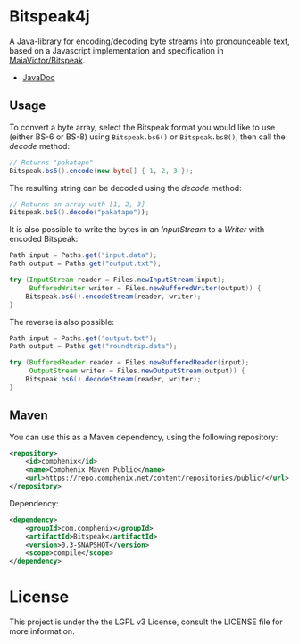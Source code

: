 # Bitspeak4j
A Java-library for encoding/decoding byte streams into pronounceable text, based on a 
Javascript implementation and specification in [MaiaVictor/Bitspeak](https://github.com/MaiaVictor/Bitspeak).

* [JavaDoc](https://comphenix.net/bitspeak/javadoc/index.html)

## Usage
To convert a byte array, select the Bitspeak format you would like to use (either BS-6 or BS-8) 
using `Bitspeak.bs6()` or `Bitspeak.bs8()`, then call the _decode_ method:
```java
// Returns "pakatape"
Bitspeak.bs6().encode(new byte[] { 1, 2, 3 }); 
```
The resulting string can be decoded using the _decode_ method:
```java
// Returns an array with [1, 2, 3]
Bitspeak.bs6().decode("pakatape")); 
```

It is also possible to write the bytes in an _InputStream_ to a _Writer_ with encoded Bitspeak:
```java
Path input = Paths.get("input.data");
Path output = Paths.get("output.txt");

try (InputStream reader = Files.newInputStream(input);
     BufferedWriter writer = Files.newBufferedWriter(output)) {
    Bitspeak.bs6().encodeStream(reader, writer);
}
```

The reverse is also possible:
```java
Path input = Paths.get("output.txt");
Path output = Paths.get("roundtrip.data");

try (BufferedReader reader = Files.newBufferedReader(input);
     OutputStream writer = Files.newOutputStream(output)) {
    Bitspeak.bs6().decodeStream(reader, writer);
}
```

## Maven

You can use this as a Maven dependency, using the following repository:
```XML
<repository>
    <id>comphenix</id>
    <name>Comphenix Maven Public</name>
    <url>https://repo.comphenix.net/content/repositories/public/</url>
</repository>
```

Dependency:
```XML
<dependency>
    <groupId>com.comphenix</groupId>
    <artifactId>Bitspeak</artifactId>
    <version>0.3-SNAPSHOT</version>
    <scope>compile</scope>
</dependency>
```

# License
This project is under the the LGPL v3 License, consult the LICENSE file for more information.
